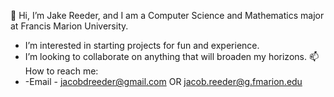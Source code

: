 👋 Hi, I’m Jake Reeder, and I am a Computer Science and Mathematics major at Francis Marion University.
- I’m interested in starting projects for fun and experience.
- I’m looking to collaborate on anything that will broaden my horizons.
📫 How to reach me: 
-   -Email     - jacobdreeder@gmail.com OR jacob.reeder@g.fmarion.edu
